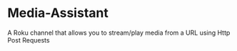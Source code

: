 # Media-Assistant
A Roku channel that allows you to stream/play media from a URL using Http Post Requests

